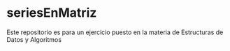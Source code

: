 # seriesEnMatriz
Este repositorio es para un ejercicio puesto en la materia de Estructuras de Datos y Algoritmos
